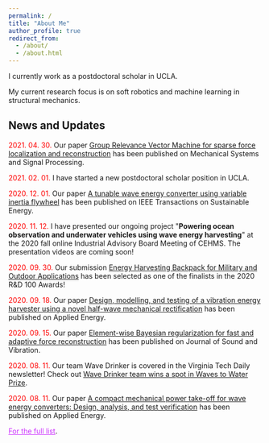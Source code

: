 ```yaml
---
permalink: /
title: "About Me"
author_profile: true
redirect_from: 
  - /about/
  - /about.html
---
```


I currently work as a postdoctoral scholar in UCLA.

My current research focus is on soft robotics and machine learning in structural mechanics.

News and Updates
------
<span style="color:red"> 2021. 04. 30.</span> Our paper <a href="https://www.sciencedirect.com/science/article/abs/pii/S0888327021002958" target="_blank">Group Relevance Vector Machine for sparse force localization and reconstruction</a> has been published on Mechanical Systems and Signal Processing.

<span style="color:red"> 2021. 02. 01.</span> I have started a new postdoctoral scholar position in UCLA.

<span style="color:red"> 2020. 12. 01.</span> Our paper <a href="https://doi.org/10.1109/TSTE.2020.3041664" target="_blank">A tunable wave energy converter using variable inertia flywheel</a> has been published on IEEE Transactions on Sustainable Energy.

<span style="color:red"> 2020. 11. 12.</span> I have presented our ongoing project "<b>Powering ocean observation and underwater vehicles using wave energy harvesting</b>" at the 2020 fall online Industrial Advisory Board Meeting of CEHMS. The presentation videos are coming soon!

<span style="color:red"> 2020. 09. 30.</span> Our submission <a href="https://www.rdworldonline.com/finalists-for-2020-rd-100-awards-are-unveiled/" target="_blank">Energy Harvesting Backpack for Military and Outdoor Applications</a> has been selected as one of the finalists in the 2020 R&D 100 Awards!

<span style="color:red"> 2020. 09. 18.</span> Our paper <a href="https://doi.org/10.1016/j.apenergy.2020.115726" target="_blank">Design, modelling, and testing of a vibration energy harvester using a novel half-wave mechanical rectification</a> has been published on Applied Energy.

<span style="color:red"> 2020. 09. 15.</span> Our paper <a href="https://doi.org/10.1016/j.jsv.2020.115713" target="_blank">Element-wise Bayesian regularization for fast and adaptive force reconstruction</a> has been published on Journal of Sound and Vibration.

<span style="color:red"> 2020. 08. 11.</span> Our team Wave Drinker is covered in the Virginia Tech Daily newsletter! Check out <a href="https://vtnews.vt.edu/articles/2020/07/wavedrinker-phase3.html?utm_source=cmpgn_news&utm_medium=email&utm_campaign=vtUnirelNewsDailyCMP_081420-fs" target="_blank">Wave Drinker team wins a spot in Waves to Water Prize</a>.

<span style="color:red"> 2020. 08. 11.</span> Our paper <a href="https://doi.org/10.1016/j.apenergy.2020.115459" target="_blank">A compact mechanical power take-off for wave energy converters: Design, analysis, and test verification</a> has been published on Applied Energy.

<a href="/news/" style="color:#cc33ff">For the full list</a>.
